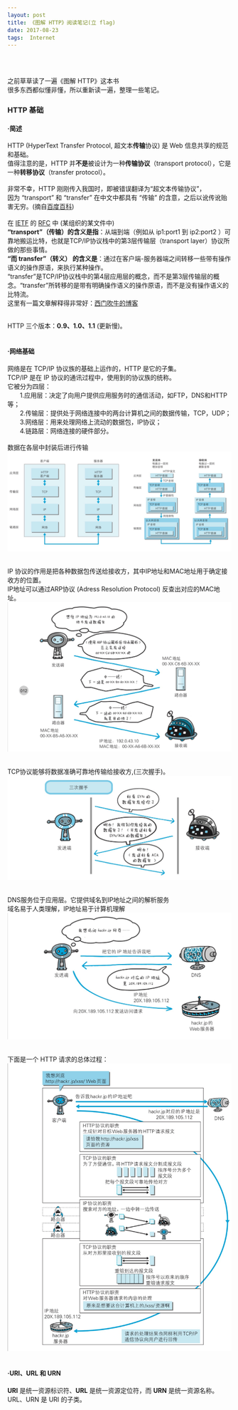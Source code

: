 ```yaml
---
layout: post
title: 《图解 HTTP》阅读笔记(立 flag)
date: 2017-08-23 
tags:  Internet   
---
```


<br><br>

之前草草读了一遍《图解 HTTP》这本书<br>
很多东西都似懂非懂，所以重新读一遍，整理一些笔记。<br>

### HTTP 基础

#### **·简述**

HTTP (HyperText Transfer Protocol, 超文本**传输**协议) 是 Web 信息共享的规范和基础。<br>
值得注意的是，HTTP 并**不是**被设计为一种**传输协议**（transport protocol），它是一种**转移协议**（transfer protocol）。<br><br>
非常不幸，HTTP 刚刚传入我国时，即被错误翻译为“超文本传输协议”，<br>
因为 “transport” 和 “transfer” 在中文中都具有 “传输” 的含意，之后以讹传讹贻害无穷。(摘自[百度百科](https://baike.baidu.com/item/超文本转移协议/1675080?fr=aladdin))<br><br>
在 [IETF](https://baike.baidu.com/item/互联网工程任务组/707674?fr=aladdin&fromid=2800318&fromtitle=IETF) 的 [RFC](https://baike.baidu.com/item/RFC/1840) 中 (某组织的某文件中)<br>
**“transport”（传输）的含义是指**：从端到端（例如从 ip1:port1 到 ip2:port2 ）可靠地搬运比特，也就是TCP/IP协议栈中的第3层传输层（transport layer）协议所做的那些事情。<br>
**“而 transfer”（转义） 的含义是**：通过在客户端-服务器端之间转移一些带有操作语义的操作原语，来执行某种操作。<br>
“transfer”是TCP/IP协议栈中的第4层应用层的概念，而不是第3层传输层的概念。“transfer”所转移的是带有明确操作语义的操作原语，而不是没有操作语义的比特流。<br>
这里有一篇文章解释得非常好：[西门吹牛的博客](http://www.cnblogs.com/gudi/p/6959715.html)
<br><br>

HTTP 三个版本：**0.9、1.0、1.1** (更新慢)。
<br><br>

#### **·网络基础**

网络是在 TCP/IP 协议族的基础上运作的，HTTP 是它的子集。<br>
TCP/IP 是在 IP 协议的通讯过程中，使用到的协议族的统称。<br>
它被分为四层：<br>
　　1.应用层：决定了向用户提供应用服务时的通信活动，如FTP，DNS和HTTP等；<br>
　　2.传输层：提供处于网络连接中的两台计算机之间的数据传输，TCP，UDP；<br>
　　3.网络层：用来处理网络上流动的数据包，IP协议；<br>
　　4.链路层：网络连接的硬件部分。<br>
<br>
数据在各层中封装后进行传输
![](/images/posts/jekyll/2017-08-23-TuJieHTTPReadingNote-01.jpg)
<br><br>

IP 协议的作用是把各种数据包传送给接收方，其中IP地址和MAC地址用于确定接收方的位置。<br>
IP地址可以通过ARP协议 (Adress Resolution Protocol) 反查出对应的MAC地址。
![](/images/posts/jekyll/2017-08-23-TuJieHTTPReadingNote-02.jpg)
<br><br>

TCP协议能够将数据准确可靠地传输给接收方,(三次握手)。
![](/images/posts/jekyll/2017-08-23-TuJieHTTPReadingNote-03.jpg)
<br><br>

DNS服务位于应用层。它提供域名到IP地址之间的解析服务<br>
域名易于人类理解，IP地址易于计算机理解
![](/images/posts/jekyll/2017-08-23-TuJieHTTPReadingNote-04.jpg)
<br><br>

下面是一个 HTTP 请求的总体过程：
![](/images/posts/jekyll/2017-08-23-TuJieHTTPReadingNote-05.jpg)
<br><br>

#### **·URI、URL 和 URN**

**URI** 是统一资源标识符、**URL** 是统一资源定位符，而 **URN** 是统一资源名称。<br>
URL、URN 是 URI 的子类。<br>



